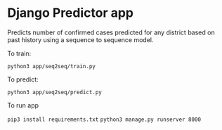# Django Predictor app

Predicts number of confirmed cases predicted for any district based on past history using  a sequence to sequence model. 

To train:

`python3 app/seq2seq/train.py`

To predict:

`python3 app/seq2seq/predict.py`

To run app

`pip3 install requirements.txt`
`python3 manage.py runserver 8000`


